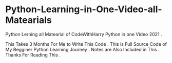 # Python-Learning-in-One-Video-all-Matearials
Python Lerning all Matearial of CodeWithHarry Python in one Video 2021 .

This Takes 3 Months For Me to Write This Code .
This is Full Source Code of My Begginer Python Learning Journey .
Notes are Also Included in This .
Thanks For Reading This .
